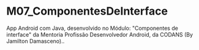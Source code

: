 # M07_ComponentesDeInterface
App Android com Java, desenvolvido no Módulo: "Componentes de interface" da Mentoria Profissão Desenvolvedor Android, da CODANS (By Jamilton Damasceno)..

